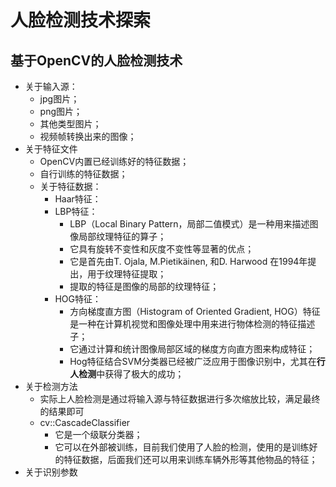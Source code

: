 # 人脸检测技术探索 #

## 基于OpenCV的人脸检测技术 ##
- 关于输入源：
	- jpg图片；
	- png图片；
	- 其他类型图片；
	- 视频帧转换出来的图像；
- 关于特征文件
	- OpenCV内置已经训练好的特征数据；
	- 自行训练的特征数据；
	- 关于特征数据：
		- Haar特征：
		- LBP特征：
			- LBP（Local Binary Pattern，局部二值模式）是一种用来描述图像局部纹理特征的算子；
			- 它具有旋转不变性和灰度不变性等显著的优点；
			- 它是首先由T. Ojala, M.Pietikäinen, 和D. Harwood 在1994年提出，用于纹理特征提取；
			- 提取的特征是图像的局部的纹理特征；
		- HOG特征：
			- 方向梯度直方图（Histogram of Oriented Gradient, HOG）特征是一种在计算机视觉和图像处理中用来进行物体检测的特征描述子；
			- 它通过计算和统计图像局部区域的梯度方向直方图来构成特征；
			- Hog特征结合SVM分类器已经被广泛应用于图像识别中，尤其在**行人检测**中获得了极大的成功；
- 关于检测方法
	- 实际上人脸检测是通过将输入源与特征数据进行多次缩放比较，满足最终的结果即可
	- cv::CascadeClassifier
		- 它是一个级联分类器；
		- 它可以在外部被训练，目前我们使用了人脸的检测，使用的是训练好的特征数据，后面我们还可以用来训练车辆外形等其他物品的特征；
- 关于识别参数